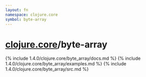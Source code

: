 ```yaml
---
layout: fn
namespace: clojure.core
symbol: byte-array
---
```


# [clojure.core](../)/byte-array

{% include 1.4.0/clojure.core/byte_array/docs.md %}
{% include 1.4.0/clojure.core/byte_array/examples.md %}
{% include 1.4.0/clojure.core/byte_array/src.md %}

